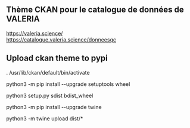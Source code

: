 ## Thème CKAN pour le catalogue de données de VALERIA
https://valeria.science/  
https://catalogue.valeria.science/donneesqc

## Upload ckan theme to pypi
. /usr/lib/ckan/default/bin/activate

python3 -m pip install --upgrade setuptools wheel

python3 setup.py sdist bdist_wheel

python3 -m pip install --upgrade twine

python3 -m twine upload dist/*